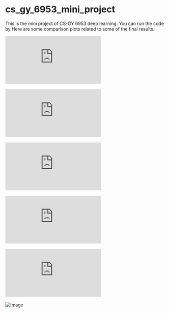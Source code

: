 # cs_gy_6953_mini_project

This is the mini project of CS-GY 6953 deep learning.
You can run the code by 
Here are some comparison plots related to some of the final results.

![image](https://github.com/WeichengDai1/cs_gy_6953_mini_project/blob/main/graphs/model%201%20and%202%20val%20acc%20and%20loss.pdf)

![image](https://github.com/WeichengDai1/cs_gy_6953_mini_project/blob/main/graphs/model%201%20and%203%20val%20acc%20and%20loss.pdf)

![image](https://github.com/WeichengDai1/cs_gy_6953_mini_project/blob/main/graphs/model%202%20and%204%20val%20acc%20and%20loss.pdf)

![image](https://github.com/WeichengDai1/cs_gy_6953_mini_project/blob/main/graphs/model%202%20and%204%20val%20acc%20and%20loss.pdf)

![image](https://github.com/WeichengDai1/cs_gy_6953_mini_project/blob/main/graphs/model%203%20and%205%20val%20acc%20and%20loss.pdf)

![image](https://user-images.githubusercontent.com/92325124/201567660-ae18e8ef-cf58-4dea-a927-50fac1c78e45.png)
